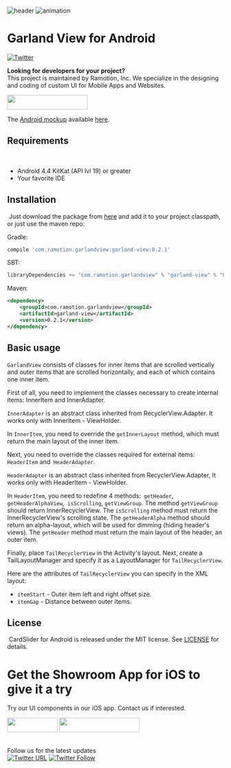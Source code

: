 ![header](./header.png)
![animation](./preview.gif)

# Garland View for Android
[![Twitter](https://img.shields.io/badge/Twitter-@Ramotion-blue.svg?style=flat)](http://twitter.com/Ramotion)


**Looking for developers for your project?**<br>
This project is maintained by Ramotion, Inc. We specialize in the designing and coding of custom UI for Mobile Apps and Websites.


<a href="https://ramotion.com/?utm_source=gthb&utm_medium=special&utm_campaign=garland-view-android-contact-us/#Get_in_Touch"> 
<img src="https://github.com/ramotion/gliding-collection/raw/master/contact_our_team@2x.png" width="187" height="34"></a> <br>


The [Android mockup](https://store.ramotion.com?utm_source=gthb&utm_medium=special&utm_campaign=garland-view-android) available [here](hhttps://store.ramotion.com/product/samsung-galaxy-s7-edge-mockups?utm_source=gthb&utm_medium=special&utm_campaign=garland-view-android).

## Requirements
​
- Android 4.4 KitKat (API lvl 19) or greater
- Your favorite IDE

## Installation
​
Just download the package from [here](http://central.maven.org/maven2/com/ramotion/garlandview/garland-view/0.1.0/garland-view-0.1.0.aar) and add it to your project classpath, or just use the maven repo:

Gradle:
```groovy
compile 'com.ramotion.garlandview:garland-view:0.2.1'
```
SBT:
```scala
libraryDependencies += "com.ramotion.garlandview" % "garland-view" % "0.2.1"
```
Maven:
```xml
<dependency>
    <groupId>com.ramotion.garlandview</groupId>
    <artifactId>garland-view</artifactId>
    <version>0.2.1</version>
</dependency>
```


## Basic usage

`GarlandView` consists of classes for inner items that are scrolled vertically
and outer items that are scrolled horizontally, and each of which contains
one inner item.

First of all, you need to implement the classes necessary to create internal items: InnerItem and InnerAdapter.

`InnerAdapter` is an abstract class inherited from RecyclerView.Adapter.
It works only with InnerItem - ViewHolder.

In `InnerItem`, you need to override the `getInnerLayout` method, which must return
the main layout of the inner item.

Next, you need to override the classes required for external items: `HeaderItem` and` HeaderAdapter`.

`HeaderAdapter` is an abstract class inherited from RecyclerView.Adapter,
It works only with HeaderItem - ViewHolder.

In `HeaderItem`, you need to redefine 4 methods:` getHeader`, `getHeaderAlphaView`,` isScrolling`, `getViewGroup`.
The method `getViewGroup` should return InnerRecyclerView.
The `isScrolling` method must return the InnerRecyclerView's scrolling state.
The `getHeaderAlpha` method should return an alpha-layout, which will be used for dimming (hiding header's views).
The `getHeader` method must return the main layout of the header, an outer item.

Finally, place `TailRecyclerView` in the Activity's layout. Next, create a TailLayoutManager and
specify it as a LayoutManager for `TailRecyclerView`.

Here are the attributes of `TailRecyclerView` you can specify in the XML layout:
* `itemStart` - Outer item left and right offset size.
* `itemGap` -  Distance between outer items.

## License
​
CardSlider for Android is released under the MIT license.
See [LICENSE](./LICENSE.md) for details.

# Get the Showroom App for iOS to give it a try
Try our UI components in our iOS app. Contact us if interested.

<a href="https://itunes.apple.com/app/apple-store/id1182360240?pt=550053&ct=garland-view-android&mt=8" > 
<img src="https://github.com/ramotion/gliding-collection/raw/master/app_store@2x.png" width="117" height="34"></a>
<a href="https://ramotion.com/?utm_source=gthb&utm_medium=special&utm_campaign=garland-view-android-contact-us/#Get_in_Touch"> 
<img src="https://github.com/ramotion/gliding-collection/raw/master/contact_our_team@2x.png" width="187" height="34"></a>
<br>
<br>

Follow us for the latest updates 
<br>
[![Twitter URL](https://img.shields.io/twitter/url/http/shields.io.svg?style=social)](https://twitter.com/intent/tweet?text=https://github.com/ramotion/garland-vew-android)
[![Twitter Follow](https://img.shields.io/twitter/follow/ramotion.svg?style=social)](https://twitter.com/ramotion)
